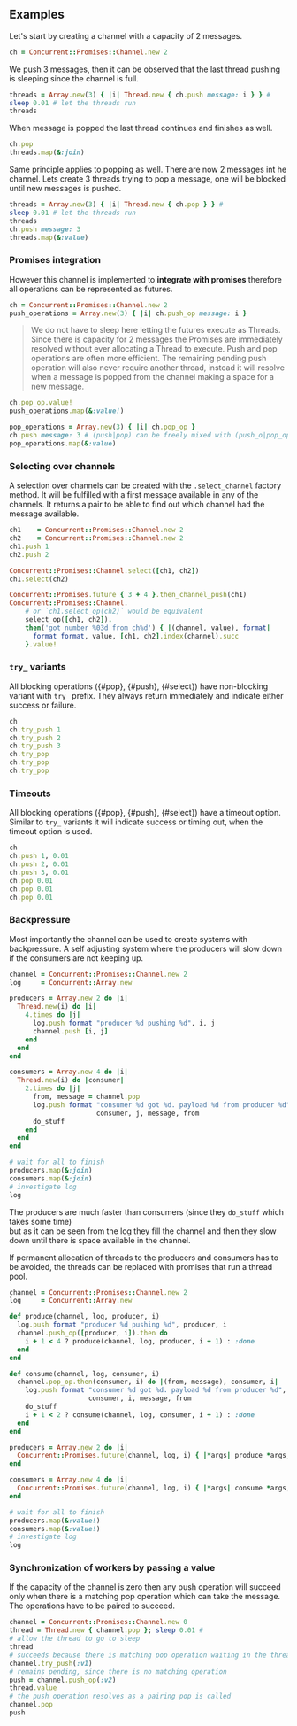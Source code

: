 ## Examples

Let's start by creating a channel with a capacity of 2 messages.

```ruby
ch = Concurrent::Promises::Channel.new 2
```

We push 3 messages, 
then it can be observed that the last thread pushing is sleeping 
since the channel is full. 

```ruby
threads = Array.new(3) { |i| Thread.new { ch.push message: i } } #
sleep 0.01 # let the threads run
threads
```

When message is popped the last thread continues and finishes as well.

```ruby
ch.pop
threads.map(&:join)
```

Same principle applies to popping as well.
There are now 2 messages int he channel.
Lets create 3 threads trying to pop a message, 
one will be blocked until new messages is pushed.

```ruby
threads = Array.new(3) { |i| Thread.new { ch.pop } } #
sleep 0.01 # let the threads run
threads
ch.push message: 3
threads.map(&:value)
```

### Promises integration

However this channel is implemented to **integrate with promises**
therefore all operations can be represented as futures.

```ruby
ch = Concurrent::Promises::Channel.new 2
push_operations = Array.new(3) { |i| ch.push_op message: i }
```

> We do not have to sleep here letting the futures execute as Threads.
Since there is capacity for 2 messages the Promises are immediately resolved 
without ever allocating a Thread to execute. 
Push and pop operations are often more efficient.
The remaining pending push operation will also never require another thread,
instead it will resolve when a message is popped from the channel
making a space for a new message.    

```ruby
ch.pop_op.value!
push_operations.map(&:value!)

pop_operations = Array.new(3) { |i| ch.pop_op }
ch.push message: 3 # (push|pop) can be freely mixed with (push_o|pop_op)
pop_operations.map(&:value) 
```

### Selecting over channels

A selection over channels can be created with the `.select_channel` factory method. It
will be fulfilled with a first message available in any of the channels. It
returns a pair to be able to find out which channel had the message available.

```ruby
ch1    = Concurrent::Promises::Channel.new 2
ch2    = Concurrent::Promises::Channel.new 2
ch1.push 1 
ch2.push 2 

Concurrent::Promises::Channel.select([ch1, ch2])
ch1.select(ch2)

Concurrent::Promises.future { 3 + 4 }.then_channel_push(ch1)
Concurrent::Promises::Channel. 
    # or `ch1.select_op(ch2)` would be equivalent
    select_op([ch1, ch2]).
    then('got number %03d from ch%d') { |(channel, value), format| 
      format format, value, [ch1, ch2].index(channel).succ
    }.value! 
```

### `try_` variants

All blocking operations ({#pop}, {#push}, {#select}) have non-blocking variant
with `try_` prefix. 
They always return immediately and indicate either success or failure.

```ruby
ch
ch.try_push 1
ch.try_push 2
ch.try_push 3
ch.try_pop
ch.try_pop
ch.try_pop
```

### Timeouts

All blocking operations ({#pop}, {#push}, {#select}) have a timeout option.
Similar to `try_` variants it will indicate success or timing out, 
when the timeout option is used.

```ruby
ch
ch.push 1, 0.01
ch.push 2, 0.01
ch.push 3, 0.01
ch.pop 0.01
ch.pop 0.01
ch.pop 0.01
```

### Backpressure

Most importantly the channel can be used to create systems with backpressure.
A self adjusting system where the producers will slow down 
if the consumers are not keeping up.

```ruby
channel = Concurrent::Promises::Channel.new 2
log     = Concurrent::Array.new

producers = Array.new 2 do |i|
  Thread.new(i) do |i|
    4.times do |j|
      log.push format "producer %d pushing %d", i, j      
      channel.push [i, j]      
    end
  end
end

consumers = Array.new 4 do |i|
  Thread.new(i) do |consumer|
    2.times do |j|
      from, message = channel.pop
      log.push format "consumer %d got %d. payload %d from producer %d", 
                      consumer, j, message, from       
      do_stuff      
    end
  end
end

# wait for all to finish
producers.map(&:join)
consumers.map(&:join)
# investigate log
log
```

The producers are much faster than consumers 
(since they `do_stuff` which takes some time)  
but as it can be seen from the log they fill the channel 
and then they slow down 
until there is space available in the channel.

If permanent allocation of threads to the producers and consumers has to be avoided,
the threads can be replaced with promises
that run a thread pool.

```ruby
channel = Concurrent::Promises::Channel.new 2
log     = Concurrent::Array.new

def produce(channel, log, producer, i)
  log.push format "producer %d pushing %d", producer, i      
  channel.push_op([producer, i]).then do
    i + 1 < 4 ? produce(channel, log, producer, i + 1) : :done    
  end      
end

def consume(channel, log, consumer, i)
  channel.pop_op.then(consumer, i) do |(from, message), consumer, i|
    log.push format "consumer %d got %d. payload %d from producer %d", 
                    consumer, i, message, from       
    do_stuff
    i + 1 < 2 ? consume(channel, log, consumer, i + 1) : :done       
  end
end

producers = Array.new 2 do |i|
  Concurrent::Promises.future(channel, log, i) { |*args| produce *args, 0 }.run
end

consumers = Array.new 4 do |i|
  Concurrent::Promises.future(channel, log, i) { |*args| consume *args, 0 }.run
end

# wait for all to finish
producers.map(&:value!)
consumers.map(&:value!)
# investigate log
log
```

### Synchronization of workers by passing a value

If the capacity of the channel is zero 
then any push operation will succeed only 
when there is a matching pop operation
which can take the message.
The operations have to be paired to succeed. 

```ruby
channel = Concurrent::Promises::Channel.new 0
thread = Thread.new { channel.pop }; sleep 0.01 #
# allow the thread to go to sleep
thread
# succeeds because there is matching pop operation waiting in the thread 
channel.try_push(:v1)
# remains pending, since there is no matching operation 
push = channel.push_op(:v2)
thread.value
# the push operation resolves as a pairing pop is called
channel.pop
push
```
